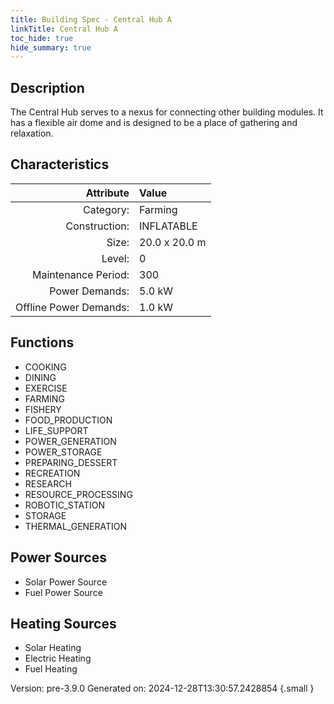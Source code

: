```yaml
---
title: Building Spec - Central Hub A
linkTitle: Central Hub A
toc_hide: true
hide_summary: true
---
```


## Description
The Central Hub serves to a nexus for connecting other building modules. It has a flexible air dome and is designed to be a place of gathering and relaxation.

## Characteristics

| Attribute      | Value |
|--------:|:------|
|Category:|Farming|
|Construction:|INFLATABLE|
|Size:|20.0 x 20.0 m|
|Level:|0|
|Maintenance Period:|300|
|Power Demands:|5.0 kW|
|Offline Power Demands:|1.0 kW|

## Functions
      
- COOKING
- DINING
- EXERCISE
- FARMING
- FISHERY
- FOOD_PRODUCTION
- LIFE_SUPPORT
- POWER_GENERATION
- POWER_STORAGE
- PREPARING_DESSERT
- RECREATION
- RESEARCH
- RESOURCE_PROCESSING
- ROBOTIC_STATION
- STORAGE
- THERMAL_GENERATION


## Power Sources
      
- Solar Power Source
- Fuel Power Source

## Heating Sources

- Solar Heating
- Electric Heating
- Fuel Heating

Version: pre-3.9.0 Generated on: 2024-12-28T13:30:57.2428854
{.small }